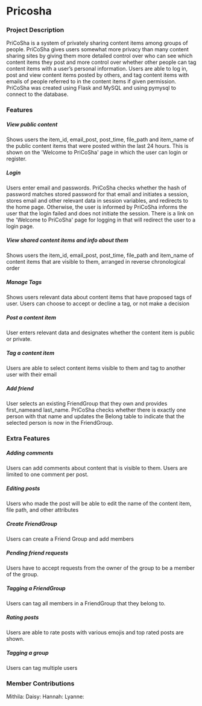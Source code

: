 # **Pricosha**

### **Project Description**
PriCoSha is a system of privately sharing content items among groups of people. PriCoSha gives users somewhat more privacy than many content sharing sites by giving them more detailed control over who can see which content items they post and more control over whether other people can tag content items with a user’s personal information. Users are able to log in, post and view content items posted by others, and tag content items with emails of people referred to in the content items if given permission. PriCoSha was created using Flask and MySQL and using pymysql to connect to the database.

### **Features**

##### View public content
  Shows users the item_id, email_post, post_time, file_path and item_name of the public content items that were posted within the last 24 hours. This is shown on the 'Welcome to PriCoSha' page in which the user can login or register.

##### Login

  Users enter email and passwords. PriCoSha checks whether the hash of password matches stored password for that email and initiates a session, stores email and other relevant data in session variables, and redirects to the home page. Otherwise, the user is informed by PriCoSha informs the user that the login failed and does not initiate the session. There is a link on the 'Welcome to PriCoSha' page for logging in that will redirect the user to a login page.

##### View shared content items and info about them

  Shows users the item_id, email_post, post_time, file_path and item_name of content items that are visible to them, arranged in reverse chronological order

##### Manage Tags

  Shows users relevant data about content items that have proposed tags of user. Users can choose to accept or decline a tag, or not make a decision

##### Post a content item

  User enters relevant data and designates whether the content item is public or private.

##### Tag a content item

  Users are able to select content items visible to them and tag to another user with their email

##### Add friend

  User selects an existing FriendGroup that they own and provides first_nameand last_name. PriCoSha checks whether there is exactly one person with that name and updates the Belong table to indicate that the selected person is now in the FriendGroup.


### **Extra Features**

##### Adding comments

  Users can add comments about content that is visible to them. Users are limited to one comment per post.

##### Editing posts

  Users who made the post will be able to edit the name of the content item, file path, and other attributes

##### Create FriendGroup

  Users can create a Friend Group and add members

##### Pending friend requests

  Users have to accept requests from the owner of the group to be a member of the group.

##### Tagging a FriendGroup

  Users can tag all members in a FriendGroup that they belong to.

##### Rating posts

  Users are able to rate posts with various emojis and top rated posts are shown.

##### Tagging a group

  Users can tag multiple users

### **Member Contributions**
Mithila:
Daisy:
Hannah:
Lyanne:
